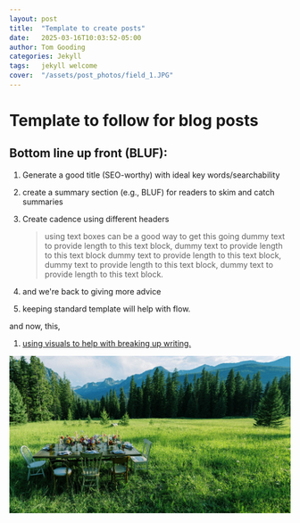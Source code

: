 ```yaml
---
layout: post
title:  "Template to create posts"
date:   2025-03-16T10:03:52-05:00
author: Tom Gooding
categories: Jekyll
tags:	jekyll welcome
cover:  "/assets/post_photos/field_1.JPG"
---
```


# Template to follow for blog posts

## Bottom line up front (BLUF):
1. Generate a good title (SEO-worthy) with ideal key words/searchability
2. create a summary section (e.g., BLUF) for readers to skim and catch summaries
3. Create cadence using different headers
   >using text boxes can be a good way to get this going
   dummy text to provide length to this text block, dummy text to provide length to this text block dummy text to provide length to this text block, dummy text to provide length to this text block, dummy text to provide length to this text block. 

4. and we're back to giving more advice
5. keeping standard template will help with flow. 

and now, this, 




<a href="/assets/post_photos/field_1.jpg"
data-lightbox="falcon9-large" data-title="this is a test">
1. using visuals to help with breaking up writing. 

   <a href="/assets/post_photos/field_1.jpg"
    data-lightbox="falcon9-large" data-title="Check out the Falcon 9 from SpaceX">
  <img src="/assets/post_photos/field_1.jpg" title="Check out the Falcon 9 from SpaceX">
</a>